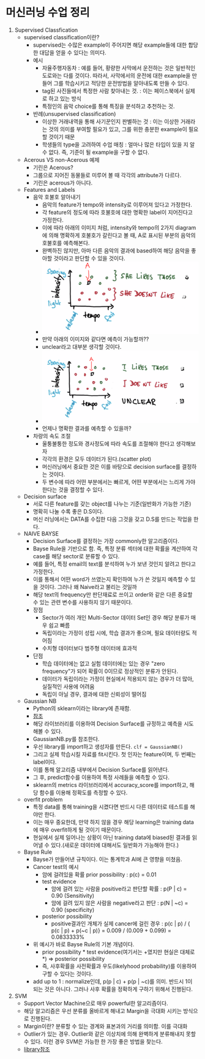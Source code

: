 머신러닝 수업 정리
=================
1. Supervised Classfication
    - supervised classification이란?
        - supervised는 수많은 example이 주어지면 해당 example들에 대한 
        합당한 대답을 얻을 수 있다는 의미다.
        - 예시
            - 자율주행자동차 : 예를 들어, 황량한 사막에서 운전하는 것은 일반적인 도로와는 다를 것이다. 따라서, 사막에서의 운전에 대한 example을 만들어 그를 학습시키고 적당한 운전방법을 알아내도록 만들 수 있다.
            - tag된 사진들에서 특정한 사람 찾아내는 것. : 이는 페이스북에서 실제로 하고 있는 방식
            - 특정인의 음악 choice를 통해 특징을 분석하고 추천하는 것.
        - 반례(unsupervised classification)
            - 이상한 거래내역을 통해 사기꾼인지 판별하는 것 : 이는 이상한 거래라는 것의 의미를 부여할 필요가 있고, 그를 위한 충분한 example이 필요할 것이기 때문
            - 학생들의 type을 고려하여 수업 매칭 : 얼마나 많은 타입이 있을 지 알 수 없다. 즉, 기준이 될 example을 구할 수 없다.
    - Acerous VS non-Acerous 예제
        - 기린은  Acerous?
        - 그룹으로 지어진 동물들로 미루어 볼 때 각각의
attribute가 다르다. 
        - 기린은 acerous가 아니다.
    - Features and Labels
        - 음악 호불호 알아내기
            - 음악의 feature가 tempo와 intensity로 이루어져 있다고 가정한다.
            - 각 feature의 정도에 따라 호불호에 대한 명확한 label이 지어진다고 가정한다.
            - 이에 따라 아래의 이미지 처럼, intensity와 tempo의 2가지 diagram에 의해 명확하게 호불호가 갈린다고 볼 때, A로 표시된 부분의 음악의 호불호를 예측해본다.
            - 완벽하진 않지만, 아마 다른 음악의 결과에 based하여 해당 음악을 좋아할 것이라고 판단할 수 있을 것이다.
            - ![Alt text](./images/supervised_music.PNG)
            - 만약 아래의 이미지와 같다면 예측이 가능할까??
            - unclear라고 대부분 생각할 것이다.
            - ![Alt text](./images/supervised_music2.PNG)
            - 언제나 명확한 결과를 예측할 수 있을까?
        - 차량의 속도 조절
            - 울퉁불퉁한 정도와 경사정도에 따라 속도를 조절해야 한다고 생각해보자
            - 각각의 환경은 모두 데이터가 된다.(scatter plot)
            - 머신러닝에서 중요한 것은 이를 바탕으로 decision surface를 결정하는 것이다.
            - 두 변수에 따라 어떤 부분에서는 빠르게, 어떤 부분에서는 느리게 가야한다는 것을 결정할 수 있다.
    - Decision surface
        - 서로 다른 feature를 갖는 object를 나누는 기준(일반화가 가능한 기준)
        - 명확히 나눌 수록 좋은 D.S이다.
        - 머신 러닝에서는 DATA를 수집한 다음 그것을 갖고 D.S를 만드는 작업을 한다.
    - NAIVE BAYSE
        - Decision Surface를 결정하는 가장 commonly한 알고리즘이다.
        - Bayse Rule을 기반으로 함. 즉, 특정 분류 섹터에 대한 확률을 계산하여 각 case를 해당 sector로 분류할 수 있다.
        - 예를 들어, 특정 email의 text를 분석하여 누가 보낸 것인지 알려고 한다고 가정한다.
        - 이를 통해서 어떤 word가 쓰였는지 확인하여 누가 쓴 것일지 예측할 수 있을 것이다. 그러나 왜 Naive라고 불리는 것일까
        - 해당 text의 frequency만 판단재료로 쓰이고 order와 같은 다른 중요할 수 있는 관련 변수를 사용하지 않기 때문이다.
        - 장점
            - Sector가 여러 개인 Multi-Sector 데이터 Set인 경우 해당 분류가 매우 쉽고 빠름
            - 독립이라는 가정이 성립 시에, 학습 결과가 좋으며, 필요 데이터량도 적어짐
            - 수치형 데이터보다 범주형 데이터에 효과적
        - 단점
            - 학습 데이터에는 없고 실험 데이터에는 있는 경우 "zero frequency"가 되어 확률이 0이므로 정상적인 분류가 안된다.
            - 데이터가 독립이라는 가정이 현실에서 적용되지 않는 경우가 더 많아, 실질적인 사용에 어려움
            - 독립이 아닐 경우, 결과에 대한 신뢰성이 떨어짐
    - Gaussian NB
        - Python의 sklearn이라는 library에 존재함.
        - <a href="http://scikit-learn.org/stable/modules/generated/sklearn.naive_bayes.GaussianNB.html">참조</a>
        - 해당 라이브러리를 이용하여 Decision Surface를 규정하고 예측을 시도해볼 수 있다.
        - GaussianNB.py를 참조한다.
        - 우선 library를 import하고 생성자를 만든다. `clf = GaussianNB()`
        - 그리고 실제 학습시킬 자료를 fit시킨다. 첫 인자는 feature이며, 두 번째는 label이다.
        - 이를 통해 알고리즘 내부에서 Decision Surface를 읽어낸다.
        - 그 후, predict함수를 이용하여 특정 사례들을 예측할 수 있다.
        - sklearn의 metrics 라이브러리에서 accuracy_score를 import하고, 해당 함수를 이용해 정확도를 측정할 수 있다.
    - overfit problem
        - 특정 data를 통해 training을 시켰다면 반드시 다른 데이터로 테스트를 해야만 한다.
        - 이는 매우 중요한데, 만약 하지 않을 경우 해당 learning은 training data에 매우 overfit하게 될 것이기 때문이다.
        - 현실에서 실제 일어나는 상황이 아닌 training data에 biased된 결과를 읽어낼 수 있다.(새로운 데이터에 대해서도 일반화가 가능해야 한다.)
    - Bayse Rule
        - Bayse가 만들어낸 규칙이다. 이는 통계학과 AI에 큰 영향을 미쳤음.
        - Cancer test의 예시
            - 암에 걸려있을 확률 prior possibility : p(c) = 0.01
            - test evidence
                - 암에 걸려 있는 사람을 positive라고 판단할 확률 : p(P | c) = 0.90 (Sensitivity)
                - 암에 걸려 있지 않은 사람을 negative라고 판단 : p(N | ~c) = 0.90 (specificity)
            - posterior possibility
                - positive결과인 개체가 실제 cancer에 걸린 경우 : p(c | p) / { p(c | p) + p(~c | p)} = 0.009 / (0.009 + 0.099) = 0.0833333%
        - 위 예시가 바로 Bayse Rule의 기본 개념이다.
            - prior possibility * test evidence(여기서는 +였지만 현실은 대체로 *) => posterior possibility
            - 즉, 사후확률을 사전확률과 우도(likelyhood probability)를 이용하여 구할 수 있다는 것이다.
        - add up to 1 : normalize인데, p(p | c) + p(p | ~c)를 의미. 반드시 1이 되는 것은 아니다. 그러나 사후 확률을 정확하게 구하기 위해서 진행된다.
2. SVM
    - Support Vector Machine으로 매우 powerful한 알고리즘이다.
    - 해당 알고리즘은 우선 분류를 올바르게 해내고 Margin을 극대화 시키는 방식으로 진행된다.
    - Margin이란? 분류할 수 있는 경계와 표본과의 거리를 의미함. 이를 극대화
    - Outlier가 있는 경우. Outlier와 같은 이상치에 의해 완벽하게 분류해내지 못할 수 있다. 이런 경우 SVM은 가능한 한 가장 좋은 방법을 찾는다.
    - <a href="http://scikit-learn.org/stable/modules/generated/sklearn.svm.SVC.html">library참조</a>